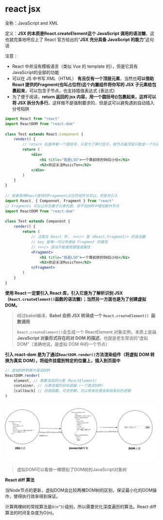 # react jsx

全称：JavaScript and XML

定义：**JSX 的本质是React.createElement这个 JavaScript 调用的语法糖**，这也就完美地呼应上了 React 官方给出的“**JSX 充分具备 JavaScript 的能力**”这句话

注意：

- React 中并没有模板语言（类似 Vue 的 template 的），但是它具有JavaScript的全部的功能
- 可以在 JS 中书写 XML（HTML） **有且仅有一个顶层元素**，当然也**可以借助 React 提供的Fragment(也叫占位符)这个内置组件将你写的 JSX 子元素给包裹起来**，可以包含子节点，也支持插值表达式 {表达式}
- 为了便于阅读，**return 返回的 jsx 内容，用一个圆括号()包裹起来，这样可以将 JSX 拆分为多行**。这样做不是强制要求的，但是这可以避免遇到自动插入分号陷阱

```jsx
import React from "react"
import ReactDOM from "react-dom"

class Test extends React.Component {
    render() {
        // return 后面带着一个圆括号，只是为了换行显示，根节点最顶层只能是一个元素
        return (
            <div>
                <h1 title="我是LSO">一个靠前排的90后小伙</h1>
                <h2>欢迎关注MusicTen</h2>
            </div>
        )
    }
}

// 或者使用React提供的Fragement占位符组件也可以，但是先引入
import React, { Componnet, Fragment } from "react"
// Fragments 可以让你包裹子元素列表，但不在DOM中增加额外节点
import ReactDOM from "react-dom"

class Test extends Component {
    render() {
        return (
            // 注意在 React 中， <></> 是 <React.Fragment/> 的语法糖
            // key 是唯一可以传递给 Fragment 的属性
            // <></> 语法不能接受键值或属性
            <Fragment>
                <h1 title="我是LSO">一个靠前排的90后小伙</h1>
                <h2>欢迎关注MusicTen</h2>
            </Fragment>
        )
    }
}
```

**使用 React 一定要引入 React 库，引入它是为了解析识别 JSX （`React.createElement()`函数的语法糖）；当然另一方面也是为了创建虚拟 DOM。**

> 经过babel编译，**Babel 会把 JSX 转译成一个 `React.createElement() `函数调用**
>
> `React.createElement()`会生成一个 ReactElement 对象实例，本质上是**以 JavaScript 对象形式存在的对 DOM 的描述**，也就是老生常谈的“虚拟 DOM”（准确地说，是虚拟 DOM 中的一个节点）

**引入 react-dom 是为了通过`ReactDOM.render()`方法渲染组件（将虚拟 DOM 转换为真实 DOM），将组件挂载到特定的位置上，插入到页面中**

```javascript
// 虚拟DOM转换为真实DOM
ReactDOM.render(
    element, // 需要渲染的元素（ReactElement）
    container, // 元素挂载的目标容器（一个真实DOM）
    [callback] // 回调函数，可选参数，可以用来处理渲染结束后的逻辑
)
```

![](../assets/imgs/img-018.webp)

> 虚拟DOM可以看做一棵模拟了DOM树的JavaScript对象树

**React diff 算法**

当Node节点的更新，虚拟DOM会比较两棵DOM树的区别，保证最小化的DOM操作，使得执行效率得到保证。

计算两棵树的常规算法是`O(n^3)`级别，所以需要优化深度遍历的算法。React diff算法的时间复杂度为O(n)。